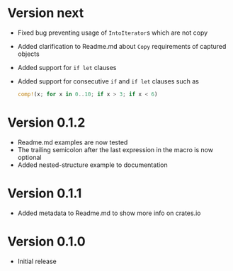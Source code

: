 # Version next

* Fixed bug preventing usage of `IntoIterator`s which are not copy
* Added clarification to Readme.md about `Copy` requirements of
  captured objects
* Added support for `if let` clauses
* Added support for consecutive `if` and `if let` clauses such as

  ```rust
  comp!(x; for x in 0..10; if x > 3; if x < 6)
  ```

# Version 0.1.2

* Readme.md examples are now tested
* The trailing semicolon after the last expression in the macro is now optional
* Added nested-structure example to documentation

# Version 0.1.1

* Added metadata to Readme.md to show more info on crates.io

# Version 0.1.0

* Initial release
